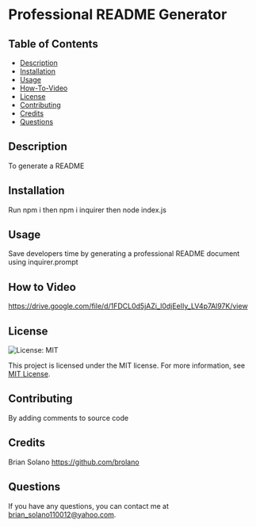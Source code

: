 # Professional README Generator

## Table of Contents
- [Description](#description)
- [Installation](#installation)
- [Usage](#usage)
- [How-To-Video](#how-to-video)
- [License](#license)
- [Contributing](#contributing)
- [Credits](#credits)
- [Questions](#questions)

## Description
To generate a README

## Installation
Run npm i then npm i inquirer then node index.js

## Usage
Save developers time by generating a professional README document using inquirer.prompt

## How to Video

https://drive.google.com/file/d/1FDCL0d5jAZi_l0djEeIIy_LV4p7Al97K/view


## License
![License: MIT](https://img.shields.io/badge/License-MIT-yellow.svg)

This project is licensed under the MIT license. For more information, see [MIT License](https://opensource.org/licenses/MIT).


## Contributing
By adding comments to source code

## Credits
Brian Solano https://github.com/brolano

## Questions
If you have any questions, you can contact me at [brian_solano110012@yahoo.com](mailto:brian_solano110012@yahoo.com).
